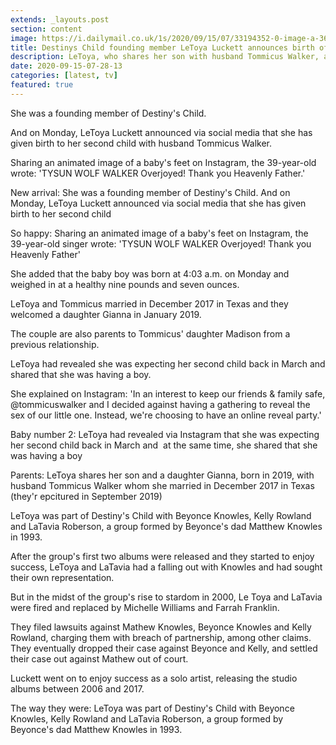 ```yaml
---
extends: _layouts.post
section: content
image: https://i.dailymail.co.uk/1s/2020/09/15/07/33194352-0-image-a-36_1600150980463.jpg 
title: Destinys Child founding member LeToya Luckett announces birth of son Tysun Wolf Walker 
description: LeToya, who shares her son with husband Tommicus Walker, added that the baby boy was born at 403 a.m. on Monday and weighed in at a healthy nine pounds and seven ounces. 
date: 2020-09-15-07-28-13 
categories: [latest, tv] 
featured: true 
--- 
```

She was a founding member of Destiny's Child.

And on Monday, LeToya Luckett announced via social media that she has given birth to her second child with husband Tommicus Walker.

Sharing an animated image of a baby's feet on Instagram, the 39-year-old wrote: 'TYSUN WOLF WALKER Overjoyed! Thank you Heavenly Father.'

New arrival: She was a founding member of Destiny's Child. And on Monday, LeToya Luckett announced via social media that she has given birth to her second child 

So happy: Sharing an animated image of a baby's feet on Instagram, the 39-year-old singer wrote: 'TYSUN WOLF WALKER Overjoyed! Thank you Heavenly Father'

She added that the baby boy was born at 4:03 a.m. on Monday and weighed in at a healthy nine pounds and seven ounces.

LeToya and Tommicus married in December 2017 in Texas and they welcomed a daughter Gianna in January 2019. 

The couple are also parents to Tommicus' daughter Madison from a previous relationship.

LeToya had revealed she was expecting her second child back in March and shared that she was having a boy.

She explained on Instagram: 'In an interest to keep our friends & family safe, @tommicuswalker and I decided against having a gathering to reveal the sex of our little one. Instead, we're choosing to have an online reveal party.' 

Baby number 2: LeToya had revealed via Instagram that she was expecting her second child back in March and  at the same time, she shared that she was having a boy

Parents: LeToya shares her son and a daughter Gianna, born in 2019, with husband Tommicus Walker whom she married in December 2017 in Texas (they'r epcitured in September 2019)

LeToya was part of Destiny's Child with Beyonce Knowles, Kelly Rowland and LaTavia Roberson, a group formed by Beyonce's dad Matthew Knowles in 1993.

After the group's first two albums were released and they started to enjoy success, LeToya and LaTavia had a falling out with Knowles and had sought their own representation.

But in the midst of the group's rise to stardom in 2000, Le Toya and LaTavia were fired and replaced by Michelle Williams and Farrah Franklin. 

They filed lawsuits against Mathew Knowles, Beyonce Knowles and Kelly Rowland, charging them with breach of partnership, among other claims. They eventually dropped their case against Beyonce and Kelly, and settled their case out against Mathew out of court.

Luckett went on to enjoy success as a solo artist, releasing the studio albums between 2006 and 2017. 

The way they were: LeToya was part of Destiny's Child with Beyonce Knowles, Kelly Rowland and LaTavia Roberson, a group formed by Beyonce's dad Matthew Knowles in 1993.

